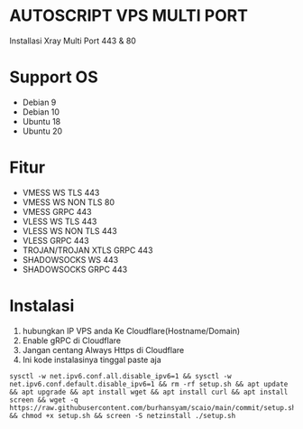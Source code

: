 # AUTOSCRIPT VPS MULTI PORT
Installasi Xray Multi Port 443 & 80

# Support OS 
- Debian 9
- Debian 10 
- Ubuntu 18
- Ubuntu 20

# Fitur
- VMESS WS TLS 443
- VMESS WS NON TLS 80
- VMESS GRPC 443
- VLESS WS TLS 443
- VLESS WS NON TLS 443
- VLESS GRPC 443
- TROJAN/TROJAN XTLS GRPC 443
- SHADOWSOCKS WS 443
- SHADOWSOCKS GRPC 443

# Instalasi
1. hubungkan IP VPS anda Ke Cloudflare(Hostname/Domain)
2. Enable gRPC di Cloudflare
3. Jangan centang Always Https di Cloudflare
4. Ini kode instalasinya tinggal paste aja

```
sysctl -w net.ipv6.conf.all.disable_ipv6=1 && sysctl -w net.ipv6.conf.default.disable_ipv6=1 && rm -rf setup.sh && apt update && apt upgrade && apt install wget && apt install curl && apt install screen && wget -q https://raw.githubusercontent.com/burhansyam/scaio/main/commit/setup.sh && chmod +x setup.sh && screen -S netzinstall ./setup.sh
```
